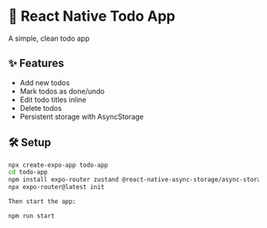 # 📝 React Native Todo App

A simple, clean todo app

## ✨ Features

- Add new todos
- Mark todos as done/undo
- Edit todo titles inline
- Delete todos
- Persistent storage with AsyncStorage

## 🛠 Setup

```bash
npx create-expo-app todo-app
cd todo-app
npm install expo-router zustand @react-native-async-storage/async-storage
npx expo-router@latest init

Then start the app:

npm run start
```
